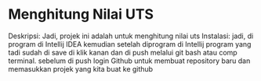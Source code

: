 # Menghitung Nilai UTS 
Deskripsi: Jadi, projek ini adalah untuk menghitung nilai uts 
Instalasi: jadi, di program di Intellij IDEA kemudian setelah diprogram di Intellij program yang tadi sudah di save di klik kanan dan di push melalui git bash atau comp terminal. sebelum di push login Github untuk membuat repository baru dan memasukkan projek yang kita buat ke github 

